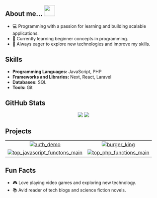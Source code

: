 <h2>About me...  <img src="https://media.tenor.com/j7MdEIJ2JmMAAAAi/smash.gif" width="35"></h2>

- 💻 Programming with a passion for learning and building scalable applications.
- 🌱 Currently learning beginner concepts in programming.
- 🔭 Always eager to explore new technologies and improve my skills.
## Skills
- **Programming Languages:** JavaScript, PHP
- **Frameworks and Libraries:** Next, React, Laravel
- **Databases:** SQL
- **Tools:** Git
## GitHub Stats

<div align="center">

  ![](https://bad-apple-github-readme.vercel.app/api?&username=SengOudom&theme=dracula&hide_border=true&show_icons=true&include_all_commits=true&count_private=true)
  ![](https://github-readme-stats.vercel.app/api/top-langs/?username=SengOudom&langs_count=10&theme=dracula&hide_border=true&include_all_commits=true&count_private=true&layout=compact)

</div>

## Projects
<div align="center">
  <table>
    <tr>
      <td align="center">
        <a href="https://github.com/SengOudom/auth_demo">
          <img src="https://github-readme-stats.vercel.app/api/pin/?username=SengOudom&theme=dracula&hide_border=true&show_icons=true&repo=auth_demo" alt="auth_demo" />
        </a>
      </td>
      <td align="center">
        <a href="https://github.com/SengOudom/burger_king">
          <img src="https://github-readme-stats.vercel.app/api/pin/?username=SengOudom&theme=dracula&hide_border=true&show_icons=true&repo=burger_king" alt="burger_king" />
        </a>
      </td>
    </tr>
    <tr>
      <td align="center">
        <a href="https://github.com/SengOudom/top_javascript_functons_main">
          <img src="https://github-readme-stats.vercel.app/api/pin/?username=SengOudom&theme=dracula&hide_border=true&show_icons=true&repo=top_javascript_functons_main" alt="top_javascript_functons_main" />
        </a>
      </td>
      <td align="center">
        <a href="https://github.com/SengOudom/top_php_functions_main">
          <img src="https://github-readme-stats.vercel.app/api/pin/?username=SengOudom&theme=dracula&hide_border=true&show_icons=true&repo=top_php_functions_main" alt="top_php_functions_main" />
        </a>
      </td>
    </tr>
  </table>
</div>

## Fun Facts
- 🎮 Love playing video games and exploring new technology.
- 📚 Avid reader of tech blogs and science fiction novels.
